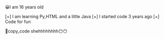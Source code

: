 😀I am 16 years old

[+] I am learning Py,HTML and a little Java
[+] I started code 3 years ago
[+] Code for fun

🐶copy_code shehhhhhhhh😶😶
